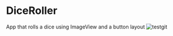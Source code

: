 # DiceRoller
App that rolls a dice using ImageView and a button layout
![testgit](https://user-images.githubusercontent.com/94327966/199089102-53107f7b-a6b2-42cb-8641-126249403448.png)
